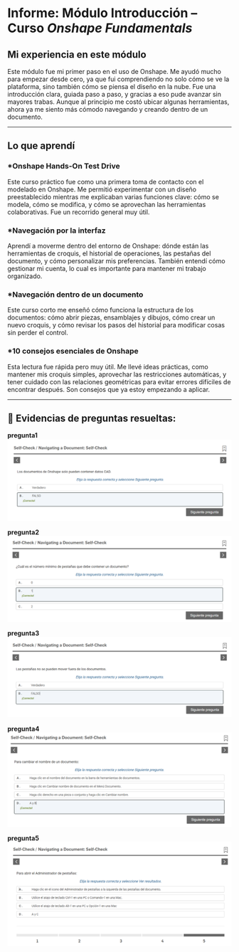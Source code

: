 # Informe: Módulo **Introducción** – Curso *Onshape Fundamentals*

##  Mi experiencia en este módulo

Este módulo fue mi primer paso en el uso de Onshape. Me ayudó mucho para empezar desde cero, ya que fui comprendiendo no solo cómo se ve la plataforma, sino también cómo se piensa el diseño en la nube. Fue una introducción clara, guiada paso a paso, y gracias a eso pude avanzar sin mayores trabas. Aunque al principio me costó ubicar algunas herramientas, ahora ya me siento más cómodo navegando y creando dentro de un documento.

---

## Lo que aprendí

### *Onshape Hands-On Test Drive
Este curso práctico fue como una primera toma de contacto con el modelado en Onshape. Me permitió experimentar con un diseño preestablecido mientras me explicaban varias funciones clave: cómo se modela, cómo se modifica, y cómo se aprovechan las herramientas colaborativas. Fue un recorrido general muy útil.

### *Navegación por la interfaz
Aprendí a moverme dentro del entorno de Onshape: dónde están las herramientas de croquis, el historial de operaciones, las pestañas del documento, y cómo personalizar mis preferencias. También entendí cómo gestionar mi cuenta, lo cual es importante para mantener mi trabajo organizado.

### *Navegación dentro de un documento
Este curso corto me enseñó cómo funciona la estructura de los documentos: cómo abrir piezas, ensamblajes y dibujos, cómo crear un nuevo croquis, y cómo revisar los pasos del historial para modificar cosas sin perder el control.

### *10 consejos esenciales de Onshape
Esta lectura fue rápida pero muy útil. Me llevé ideas prácticas, como mantener mis croquis simples, aprovechar las restricciones automáticas, y tener cuidado con las relaciones geométricas para evitar errores difíciles de encontrar después. Son consejos que ya estoy empezando a aplicar.

---
## 📸 Evidencias de preguntas resueltas:

**pregunta1**  
![Cuestionario respondido](https://github.com/luisvalenzuela25/grupo5/blob/main/ENTREGABLES/04.Informes%20Onshape/Valenzuela%20Valer%20Luis/Informe%20de%20introduccion/imagenes%20de%20ejercicios/pregunta1.png)

**pregunta2**  
![Cuestionario respondido](https://github.com/luisvalenzuela25/grupo5/blob/main/Informes%20Onshape/Valenzuela%20Valer%20Luis/informes/Informe%20de%20introduccion/imagenes%20de%20ejercicios/pregunta2.png?raw=true)

**pregunta3**  
![Cuestionario respondido](https://github.com/luisvalenzuela25/grupo5/blob/main/Informes%20Onshape/Valenzuela%20Valer%20Luis/informes/Informe%20de%20introduccion/imagenes%20de%20ejercicios/pregunta3.png?raw=true)

**pregunta4**  
![Cuestionario respondido](https://github.com/luisvalenzuela25/grupo5/blob/main/Informes%20Onshape/Valenzuela%20Valer%20Luis/informes/Informe%20de%20introduccion/imagenes%20de%20ejercicios/pregunta4.png?raw=true)

**pregunta5**  
![Cuestionario respondido](https://github.com/luisvalenzuela25/grupo5/blob/main/Informes%20Onshape/Valenzuela%20Valer%20Luis/informes/Informe%20de%20introduccion/imagenes%20de%20ejercicios/pregunta5.png?raw=true)


